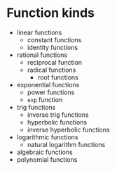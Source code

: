 # Function kinds

- linear functions
  - constant functions
  - identity functions
- rational functions
  - reciprocal function
  - radical functions
    - root functions
- exponential functions
  - power functions
  - `exp` function
- trig functions
  - inverse trig functions
  - hyperbolic functions
  - inverse hyperbolic functions
- logarithmic functions
  - natural logarithm functions
- algebraic functions
- polynomial functions
